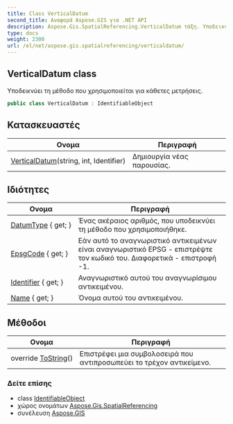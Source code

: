 ```yaml
---
title: Class VerticalDatum
second_title: Αναφορά Aspose.GIS για .NET API
description: Aspose.Gis.SpatialReferencing.VerticalDatum τάξη. Υποδεικνύει τη μέθοδο που χρησιμοποιείται για κάθετες μετρήσεις.
type: docs
weight: 2300
url: /el/net/aspose.gis.spatialreferencing/verticaldatum/
---
```

## VerticalDatum class

Υποδεικνύει τη μέθοδο που χρησιμοποιείται για κάθετες μετρήσεις.

```csharp
public class VerticalDatum : IdentifiableObject
```

## Κατασκευαστές

| Ονομα | Περιγραφή |
| --- | --- |
| [VerticalDatum](verticaldatum/)(string, int, Identifier) | Δημιουργία νέας παρουσίας. |

## Ιδιότητες

| Ονομα | Περιγραφή |
| --- | --- |
| [DatumType](../../aspose.gis.spatialreferencing/verticaldatum/datumtype/) { get; } | Ένας ακέραιος αριθμός, που υποδεικνύει τη μέθοδο που χρησιμοποιήθηκε. |
| [EpsgCode](../../aspose.gis.spatialreferencing/identifiableobject/epsgcode/) { get; } | Εάν αυτό το αναγνωριστικό αντικειμένων είναι αναγνωριστικό EPSG - επιστρέψτε τον κωδικό του. Διαφορετικά - επιστροφή -1. |
| [Identifier](../../aspose.gis.spatialreferencing/identifiableobject/identifier/) { get; } | Αναγνωριστικό αυτού του αναγνωρίσιμου αντικειμένου. |
| [Name](../../aspose.gis.spatialreferencing/identifiableobject/name/) { get; } | Όνομα αυτού του αντικειμένου. |

## Μέθοδοι

| Ονομα | Περιγραφή |
| --- | --- |
| override [ToString](../../aspose.gis.spatialreferencing/identifiableobject/tostring/)() | Επιστρέφει μια συμβολοσειρά που αντιπροσωπεύει το τρέχον αντικείμενο. |

### Δείτε επίσης

* class [IdentifiableObject](../identifiableobject/)
* χώρος ονομάτων [Aspose.Gis.SpatialReferencing](../../aspose.gis.spatialreferencing/)
* συνέλευση [Aspose.GIS](../../)


